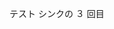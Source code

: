<!--
title:   Qiita syncの記事作成３回目
tags:    ChatGPT,VSCode,setting.json,拡張機能
id:      aa41d926b0f74bac64b1
private: false
-->


テスト シンクの ３ 回目